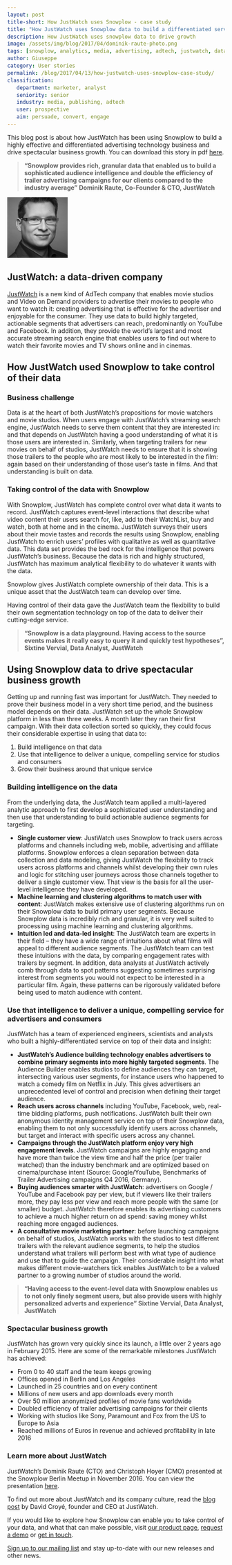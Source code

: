 ```yaml
---
layout: post
title-short: How JustWatch uses Snowplow - case study
title: "How JustWatch uses Snowplow data to build a differentiated service for advertising movies and drive spectacular growth"
description: How JustWatch uses snowplow data to drive growth
image: /assets/img/blog/2017/04/dominik-raute-photo.png
tags: [snowplow, analytics, media, advertising, adtech, justwatch, data, movie, film, studio, video]
author: Giuseppe
category: User stories
permalink: /blog/2017/04/13/how-justwatch-uses-snowplow-case-study/
classification:
   department: marketer, analyst
   seniority: senior
   industry: media, publishing, adtech
   user: prospective
   aim: persuade, convert, engage
---
```


This blog post is about how JustWatch has been using Snowplow to build a highly effective and differentiated advertising technology business and drive spectacular business growth. You can download this story in pdf [here][justwatch-case-study].

> **“Snowplow provides rich, granular data that enabled us to build a sophisticated audience intelligence and double the efficiency of trailer advertising campaigns for our clients compared to the industry average”
Dominik Raute, Co-Founder & CTO, JustWatch**

![Dominik Raute, Co-Founder & CTO, JustWatch][picture-of-dominik]

## JustWatch: a data-driven company
[JustWatch](https://www.justwatch.com/) is a new kind of AdTech company that enables movie studios and Video on Demand providers to advertise their movies to people who want to watch it: creating advertising that is effective for the advertiser and enjoyable for the consumer. They use data to build highly targeted, actionable segments that advertisers can reach, predominantly on YouTube and Facebook. In addition, they provide the world’s largest and most accurate streaming search engine that enables users to find out where to watch their favorite movies and TV shows online and in cinemas.

## How JustWatch used Snowplow to take control of their data

### Business challenge
Data is at the heart of both JustWatch’s propositions for movie watchers and movie studios. When users engage with JustWatch’s streaming search engine, JustWatch needs to serve them content that they are interested in: and that depends on JustWatch having a good understanding of what it is those users are interested in. Similarly, when targeting trailers for new movies on behalf of studios, JustWatch needs to ensure that it is showing those trailers to the people who are most likely to be interested in the film: again based on their understanding of those user’s taste in films. And that understanding is built on data.

### Taking control of the data with Snowplow
With Snowplow, JustWatch has complete control over what data it wants to record. JustWatch captures event-level interactions that describe what video content their users search for, like, add to their WatchList, buy and watch, both at home and in the cinema. JustWatch surveys their users about their movie tastes and records the results using Snowplow, enabling JustWatch to enrich users’ profiles with qualitative as well as quantitative data. This data set provides the bed rock for the intelligence that powers JustWatch’s business. Because the data is rich and highly structured, JustWatch has maximum analytical flexibility to do whatever it wants with the data.

Snowplow gives JustWatch complete ownership of their data. This is a unique asset that the JustWatch team can develop over time.

Having control of their data gave the JustWatch team the flexibility to build their own segmentation technology on top of the data to deliver their cutting-edge service.

> **“Snowplow is a data playground. Having access to the source events makes it really easy to query it and quickly test hypotheses”,
Sixtine Vervial, Data Analyst, JustWatch**

<!--more-->

## Using Snowplow data to drive spectacular business growth
Getting up and running fast was important for JustWatch. They needed to prove their business model in a very short time period, and the business model depends on their data. JustWatch set up the whole Snowplow platform in less than three weeks. A month later they ran their first campaign. With their data collection sorted so quickly, they could focus their considerable expertise in using that data to:

1. Build intelligence on that data
2. Use that intelligence to deliver a unique, compelling service for studios and consumers
3. Grow their business around that unique service

### Building intelligence on the data
From the underlying data, the JustWatch team applied a multi-layered analytic approach to first develop a sophisticated user understanding and then use that understanding to build actionable audience segments for targeting.

* **Single customer view**: JustWatch uses Snowplow to track users across platforms and channels including web, mobile, advertising and affiliate platforms. Snowplow enforces a clean separation between data collection and data modeling, giving JustWatch the flexibility to track users across platforms and channels whilst developing their own rules and logic for stitching user journeys across those channels together to deliver a single customer view. That view is the basis for all the user-level intelligence they have developed.
* **Machine learning and clustering algorithms to match user with content**: JustWatch makes extensive use of clustering algorithms run on their Snowplow data to build primary user segments. Because Snowplow data is incredibly rich and granular, it is very well suited to processing using machine learning and clustering algorithms.
* **Intuition led and data-led insight**: The JustWatch team are experts in their field – they have a wide range of intuitions about what films will appeal to different audience segments. The JustWatch team can test these intuitions with the data, by comparing engagement rates with trailers by segment. In addition, data analysts at JustWatch actively comb through data to spot patterns suggesting sometimes surprising interest from segments you would not expect to be interested in a particular film. Again, these patterns can be rigorously validated before being used to match audience with content.

### Use that intelligence to deliver a unique, compelling service for advertisers and consumers
JustWatch has a team of experienced engineers, scientists and analysts who built a highly-differentiated service on top of their data and insight:

* **JustWatch’s Audience building technology enables advertisers to combine primary segments into more highly targeted segments**. The Audience Builder enables studios to define audiences they can target, intersecting various user segments, for instance users who happened to watch a comedy film on Netflix in July. This gives advertisers an unprecedented level of control and precision when defining their target audience.
* **Reach users across channels** including YouTube, Facebook, web, real-time bidding platforms, push notifications. JustWatch built their own anonymous identity management service on top of their Snowplow data, enabling them to not only successfully identify users across channels, but target and interact with specific users across any channel.
* **Campaigns through the JustWatch platform enjoy very high engagement levels**. JustWatch campaigns are highly engaging and have more than twice the view time and half the price (per trailer watched) than the industry benchmark and are optimized based on cinema/purchase intent (Source: Google/YouTube, Benchmarks of Trailer Advertising campaigns Q4 2016, Germany).
* **Buying audiences smarter with JustWatch**: advertisers on Google / YouTube and Facebook pay per view, but if viewers like their trailers more, they pay less per view and reach more people with the same (or smaller) budget. JustWatch therefore enables its advertising customers to achieve a much higher return on ad spend: saving money whilst reaching more engaged audiences.
* **A consultative movie marketing partner**: before launching campaigns on behalf of studios, JustWatch works with the studios to test different trailers with the relevant audience segments, to help the studios understand what trailers will perform best with what type of audience and use that to guide the campaign. Their considerable insight into what makes different movie-watchers tick enables JustWatch to be a valued partner to a growing number of studios around the world.

> **“Having access to the event-level data with Snowplow enables us to not only finely segment users, but also provide users with highly personalized adverts and experience”
Sixtine Vervial, Data Analyst, JustWatch**

### Spectacular business growth
JustWatch has grown very quickly since its launch, a little over 2 years ago in February 2015. Here are some of the remarkable milestones JustWatch has achieved:

* From 0 to 40 staff and the team keeps growing
* Offices opened in Berlin and Los Angeles
* Launched in 25 countries and on every continent
* Millions of new users and app downloads every month
* Over 50 million anonymized profiles of movie fans worldwide
* Doubled efficiency of trailer advertising campaigns for their clients
* Working with studios like Sony, Paramount and Fox from the US to Europe to Asia
* Reached millions of Euros in revenue and achieved profitability in late 2016

### Learn more about JustWatch
JustWatch’s Dominik Raute (CTO) and Christoph Hoyer (CMO) presented at the Snowplow Berlin Meetup in November 2016. You can view the presentation [here](http://snowplowanalytics.com/blog/2017/01/31/roundup-of-snowplow-meetup-berlin-number-three/#justwatch).

To find out more about JustWatch and its company culture, read the [blog post](https://www.justwatch.com/blog/post/justwatch-company-culture/) by David Croyé, founder and CEO at JustWatch.

If you would like to explore how Snowplow can enable you to take control of your data, and what that can make possible, visit [our product page](http://snowplowanalytics.com/product/), [request a demo](http://snowplowanalytics.com/trial/) or [get in touch](http://snowplowanalytics.com/contact/).

[Sign up to our mailing list](http://snowplowanalytics.us11.list-manage.com/subscribe?u=10bb4a6f31d5f19e0d0b54476&id=bb28c7d30d) and stay up-to-date with our new releases and other news.


[justwatch-case-study]: /assets/pdf/justwatch-case-study.pdf

[picture-of-dominik]: /assets/img/blog/2017/04/dominik-raute-photo.png "Dominik Raute, Co-Founder & CTO, JustWatch"
